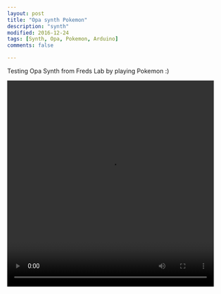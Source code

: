```yaml
---
layout: post
title: "Opa synth Pokemon"
description: "synth"
modified: 2016-12-24
tags: [Synth, Opa, Pokemon, Arduino]
comments: false

---
```


Testing Opa Synth from Freds Lab by playing Pokemon :)

<video controls="controls" width="480" height="480" name="Video Name" src="/images/13736597_1121301251260783_868434320_n.mp4"></video>

